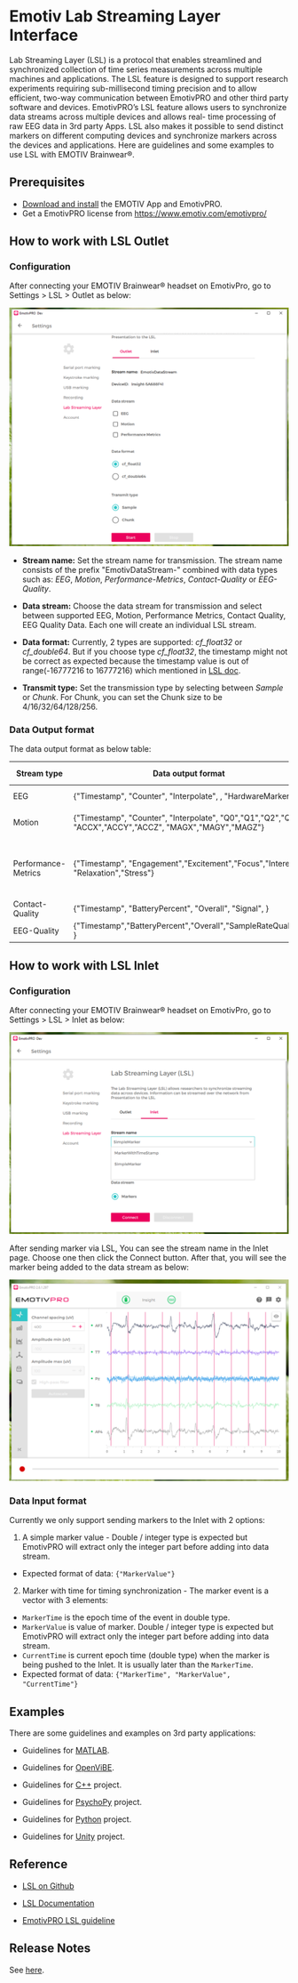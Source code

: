 # Emotiv Lab Streaming Layer Interface
Lab Streaming Layer (LSL) is a protocol that enables streamlined and synchronized collection of time series measurements across multiple machines and applications. The LSL feature is designed to support research experiments requiring sub-millisecond timing precision and to allow efficient, two-way communication between EmotivPRO and other third party software and devices. EmotivPRO’s LSL feature allows users to synchronize data streams across multiple devices and allows real- time processing of raw EEG data in 3rd party Apps. LSL also makes it possible to send distinct markers on different computing devices and synchronize markers across the devices and applications.
Here are guidelines and some examples to use LSL with EMOTIV Brainwear&reg;.

## Prerequisites

* [Download and install](https://www.emotiv.com/developer/) the EMOTIV App and EmotivPRO.
* Get a EmotivPRO license from https://www.emotiv.com/emotivpro/

## How to work with LSL Outlet

### Configuration
After connecting your EMOTIV Brainwear&reg; headset on EmotivPro, go to Settings > LSL > Outlet as below:
<p align="center">
  <img src="https://github.com/Emotiv/labstreaminglayer/blob/emotiv-lsl/docs/images/config-outlet.png">
</p>

* **Stream name:** Set the stream name for transmission. The stream name consists of the prefix "EmotivDataStream-"  combined with data types such as: *EEG*, *Motion*, *Performance-Metrics*, *Contact-Quality* or *EEG-Quality*.

* **Data stream:** Choose the data stream for transmission and select between supported EEG, Motion, Performance Metrics, Contact Quality, EEG Quality Data. Each one will create an individual LSL stream.

* **Data format:** Currently, 2 types are supported: *cf_float32* or *cf_double64*. But if you choose type *cf_float32*, the timestamp might not be correct as expected because the timestamp value is out of range(-16777216 to 16777216) which mentioned in [LSL doc](https://labstreaminglayer.readthedocs.io/projects/liblsl/ref/enums.html).

* **Transmit type:** Set the transmission type by selecting between *Sample* or *Chunk*. For Chunk, you can set the Chunk size to be 4/16/32/64/128/256.

### Data Output format
The data output format as below table:

Stream type | Data output format | Sample rate | Channels details
----------- | ------------------ | ------------ | ---------------
EEG | {"Timestamp", "Counter", "Interpolate", <EEG sensors>, "HardwareMarker" } | 128Hz/ 256 Hz | [EEG Channel details ](https://emotiv.gitbook.io/cortex-api/data-subscription/data-sample-object#eeg)
Motion | {"Timestamp", "Counter", "Interpolate", "Q0","Q1","Q2","Q3", "ACCX","ACCY","ACCZ", "MAGX","MAGY","MAGZ"} |32 Hz / 64 Hz / 128 Hz | [Motion Channel details ](https://emotiv.gitbook.io/cortex-api/data-subscription/data-sample-object#motion)
Performance-Metrics | {"Timestamp", "Engagement","Excitement","Focus","Interest ", "Relaxation","Stress"} | 2 Hz for high resolution / 0.1 Hz for low resolution | [Performance Channel details ](https://emotiv.gitbook.io/cortex-api/data-subscription/data-sample-object#performance-metric)
Contact-Quality | {"Timestamp", "BatteryPercent", "Overall", "Signal", <EEG sensors> } | 2 Hz | [CQ Channel details ](https://emotiv.gitbook.io/cortex-api/data-subscription/data-sample-object#device-information)
EEG-Quality | {"Timestamp","BatteryPercent","Overall","SampleRateQuality", <EEG sensors>} | 2 Hz | [EQ Channel details ](https://emotiv.gitbook.io/cortex-api/data-subscription/data-sample-object#eeg-quality)


## How to work with LSL Inlet

### Configuration
After connecting your EMOTIV Brainwear&reg; headset on EmotivPro, go to Settings > LSL > Inlet as below:

<p align="center">
  <img src="https://github.com/Emotiv/labstreaminglayer/blob/emotiv-lsl/docs/images/config-inlet.png">
</p>

After sending marker via LSL, You can see the stream name in the Inlet page. Choose one then click the Connect button. After that, you will see the marker being added to the data stream as below:
<p align="center">
  <img src="https://github.com/Emotiv/labstreaminglayer/blob/emotiv-lsl/docs/images/marker-added.png">
</p>

### Data Input format

Currently we only support sending markers to the Inlet with 2 options:

1. A simple marker value - Double / integer type is expected but EmotivPRO will extract only the integer part before adding into data stream.
  * Expected format of data: `{"MarkerValue"}`

2. Marker with time for timing synchronization - The marker event is a vector with 3 elements:
  * `MarkerTime` is the epoch time of the event in double type.
  * `MarkerValue` is value of marker. Double / integer type is expected but EmotivPRO will extract only the integer part before adding into data stream.
  * `CurrentTime` is current epoch time (double type) when the marker is being pushed to the Inlet. It is usually later than the `MarkerTime`.
  * Expected format of data: `{"MarkerTime", "MarkerValue", "CurrentTime"}`

## Examples

There are some guidelines and examples on 3rd party applications:

* Guidelines for <a href="examples/matlab/readme.md">MATLAB</a>.

* Guidelines for <a href="examples/openvibe/readme.md">OpenViBE</a>.

* Guidelines for <a href="examples/cpp/readme.md">C++</a> project.

* Guidelines for <a href="examples/psychopy/readme.md">PsychoPy</a> project.

* Guidelines for <a href="examples/python/readme.md">Python</a> project.

* Guidelines for <a href="examples/unity/readme.md">Unity</a> project.



## Reference
* [LSL on Github](https://github.com/sccn/labstreaminglayer)

* [LSL Documentation](https://labstreaminglayer.readthedocs.io/)
* [EmotivPRO LSL guideline](https://emotiv.gitbook.io/emotivpro-v2-0/lab-streaming-layer-lsl)

## Release Notes

See <a href="docs/ReleaseNotes.md">here</a>.
